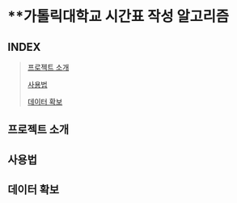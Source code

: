 # **가톨릭대학교 시간표 작성 알고리즘

## **INDEX**

> [프로젝트 소개](#프로젝트-소개)
>
> [사용법](#사용법)
> 
> [데이터 확보](#데이터-확보)

## 프로젝트 소개

## 사용법

## 데이터 확보
